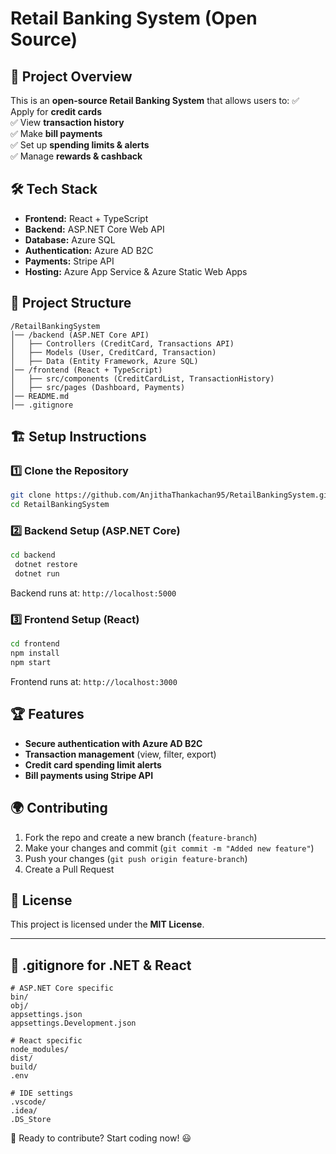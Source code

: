 # Retail Banking System (Open Source)

## 🚀 Project Overview
This is an **open-source Retail Banking System** that allows users to:
✅ Apply for **credit cards**  
✅ View **transaction history**  
✅ Make **bill payments**  
✅ Set up **spending limits & alerts**  
✅ Manage **rewards & cashback**  

## 🛠 Tech Stack
- **Frontend:** React + TypeScript
- **Backend:** ASP.NET Core Web API
- **Database:** Azure SQL
- **Authentication:** Azure AD B2C
- **Payments:** Stripe API
- **Hosting:** Azure App Service & Azure Static Web Apps

## 📂 Project Structure
```
/RetailBankingSystem
│── /backend (ASP.NET Core API)
│   ├── Controllers (CreditCard, Transactions API)
│   ├── Models (User, CreditCard, Transaction)
│   ├── Data (Entity Framework, Azure SQL)
│── /frontend (React + TypeScript)
│   ├── src/components (CreditCardList, TransactionHistory)
│   ├── src/pages (Dashboard, Payments)
│── README.md
│── .gitignore
```

## 🏗 Setup Instructions
### 1️⃣ Clone the Repository
```sh
git clone https://github.com/AnjithaThankachan95/RetailBankingSystem.git
cd RetailBankingSystem
```

### 2️⃣ Backend Setup (ASP.NET Core)
```sh
cd backend
 dotnet restore
 dotnet run
```
Backend runs at: `http://localhost:5000`

### 3️⃣ Frontend Setup (React)
```sh
cd frontend
npm install
npm start
```
Frontend runs at: `http://localhost:3000`

## 🏆 Features
- **Secure authentication with Azure AD B2C**
- **Transaction management** (view, filter, export)
- **Credit card spending limit alerts**
- **Bill payments using Stripe API**

## 🌍 Contributing
1. Fork the repo and create a new branch (`feature-branch`)
2. Make your changes and commit (`git commit -m "Added new feature"`)
3. Push your changes (`git push origin feature-branch`)
4. Create a Pull Request

## 📜 License
This project is licensed under the **MIT License**.

---

## 📄 .gitignore for .NET & React
```
# ASP.NET Core specific
bin/
obj/
appsettings.json
appsettings.Development.json

# React specific
node_modules/
dist/
build/
.env

# IDE settings
.vscode/
.idea/
.DS_Store
```

🚀 Ready to contribute? Start coding now! 😃
